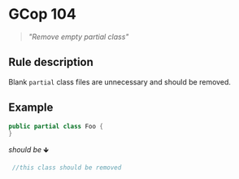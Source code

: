 ﻿# GCop 104

> *"Remove empty partial class"*

## Rule description

Blank `partial` class files are unnecessary and should be removed.

## Example

```csharp
public partial class Foo {
}
```

*should be* 🡻

```csharp
 //this class should be removed
```